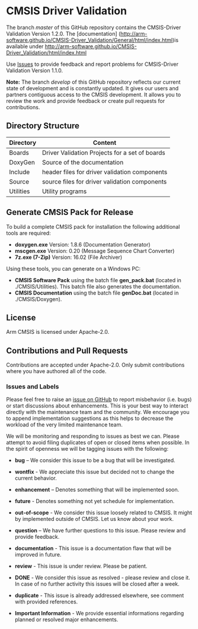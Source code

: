 # CMSIS Driver Validation

The branch *master* of this GitHub repository contains the CMSIS-Driver Validation Version 1.2.0.  The [documentation]
(http://arm-software.github.io/CMSIS-Driver_Validation/General/html/index.html)is available under 
 http://arm-software.github.io/CMSIS-Driver_Validation/html/index.html

Use [Issues](https://github.com/ARM-software/CMSIS-Driver_Validation#issues-and-labels) to provide feedback and report problems for CMSIS-Driver Validation Version 1.1.0. 

**Note:** The branch *develop* of this GitHub repository reflects our current state of development and is constantly updated. It gives our users and partners contiguous access to the CMSIS development. It allows you to review the work and provide feedback or create pull requests for contributions.

## Directory Structure

| Directory        | Content                                                   |                
| ---------------- | --------------------------------------------------------- |
| Boards           | Driver Validation Projects for a set of boards            |
| DoxyGen          | Source of the documentation                               |
| Include          | header files for driver validation components             |
| Source           | source files for driver validation components             |
| Utilities        | Utility programs                                          |

## Generate CMSIS Pack for Release

To build a complete CMSIS pack for installation the following additional tools are required:
 - **doxygen.exe**    Version: 1.8.6 (Documentation Generator)
 - **mscgen.exe**     Version: 0.20  (Message Sequence Chart Converter)
 - **7z.exe (7-Zip)** Version: 16.02 (File Archiver)
  
Using these tools, you can generate on a Windows PC:
 - **CMSIS Software Pack** using the batch file **gen_pack.bat** (located in ./CMSIS/Utilities). This batch file also generates the documentation.
 - **CMSIS Documentation** using the batch file **genDoc.bat** (located in ./CMSIS/Doxygen). 

## License

Arm CMSIS is licensed under Apache-2.0.

## Contributions and Pull Requests
Contributions are accepted under Apache-2.0. Only submit contributions where you have authored all of the code.

### Issues and Labels

Please feel free to raise an [issue on GitHub](https://github.com/ARM-software/CMSIS-Driver_Validation/issues)
to report misbehavior (i.e. bugs) or start discussions about enhancements. This
is your best way to interact directly with the maintenance team and the community.
We encourage you to append implementation suggestions as this helps to decrease the
workload of the very limited maintenance team. 

We will be monitoring and responding to issues as best we can.
Please attempt to avoid filing duplicates of open or closed items when possible.
In the spirit of openness we will be tagging issues with the following:

- **bug** – We consider this issue to be a bug that will be investigated.

- **wontfix** - We appreciate this issue but decided not to change the current behavior.
	
- **enhancement** – Denotes something that will be implemented soon. 

- **future** - Denotes something not yet schedule for implementation.

- **out-of-scope** - We consider this issue loosely related to CMSIS. It might by implemented outside of CMSIS. Let us know about your work.
	
- **question** – We have further questions to this issue. Please review and provide feedback.

- **documentation** - This issue is a documentation flaw that will be improved in future.

- **review** - This issue is under review. Please be patient.
	
- **DONE** - We consider this issue as resolved - please review and close it. In case of no further activity this issues will be closed after a week.

- **duplicate** - This issue is already addressed elsewhere, see comment with provided references.

- **Important Information** - We provide essential informations regarding planned or resolved major enhancements.

